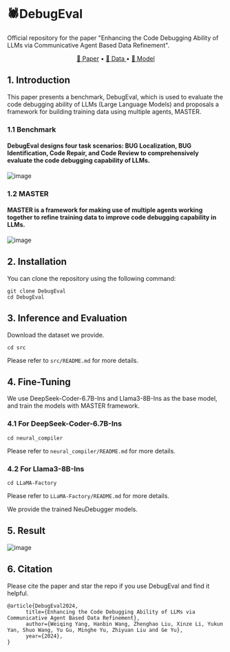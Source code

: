 # 🕷️DebugEval 
Official repository for the paper "Enhancing the Code Debugging Ability of LLMs via
Communicative Agent Based Data Refinement".

<p align="center">
    <a href="https://arxiv.org/pdf/2408.05006">📜 Paper</a> •
    <a href="https://drive.google.com/file/d/1f7WbR4W_3PwLhLgQWi_0ftegmhXEUMgO/view?usp=drive_link">🤗 Data </a> •
    <a href="https://drive.google.com/file/d/1Xk-qni-o-HXPHXlBfMBby-tp_2MvTMYe/view?usp=drive_link">🤖 Model </a>
</p>

## 1. Introduction
This paper presents a benchmark, DebugEval, which is used to evaluate the code debugging ability of LLMs (Large Language Models) and proposals a framework for building training data using multiple agents, MASTER.

### 1.1 Benchmark
#### DebugEval designs four task scenarios: BUG Localization, BUG Identification, Code Repair, and Code Review to comprehensively evaluate the code debugging capability of LLMs.

![image](https://github.com/NEUIR/DebugEval/blob/main/Figure/benchmark_00.png)
### 1.2 MASTER
#### MASTER is a framework for making use of multiple agents working together to refine training data to improve code debugging capability in LLMs.

![image](https://github.com/NEUIR/DebugEval/blob/main/Figure/model%20picture_00.png)
## 2. Installation
You can clone the repository using the following command:

```
git clone DebugEval
cd DebugEval
```

## 3. Inference and Evaluation
Download the dataset we provide.

```
cd src
```
Please refer to `src/README.md` for more details.
## 4. Fine-Tuning
We use DeepSeek-Coder-6.7B-Ins and Llama3-8B-Ins as the base model, and train the models with MASTER framework.

### 4.1 For DeepSeek-Coder-6.7B-Ins
```
cd neural_compiler
```
Please refer to `neural_compiler/README.md` for more details.
### 4.2 For Llama3-8B-Ins
```
cd LLaMA-Factory
```
Please refer to `LLaMA-Factory/README.md` for more details.

We provide the trained NeuDebugger models.

## 5. Result

![image](https://github.com/NEUIR/DebugEval/blob/main/Figure/performance_00.png)
## 6. Citation
Please cite the paper and star the repo if you use DebugEval and find it helpful.
```
@article{DebugEval2024,
      title={Enhancing the Code Debugging Ability of LLMs via Communicative Agent Based Data Refinement}, 
      author={Weiqing Yang, Hanbin Wang, Zhenghao Liu, Xinze Li, Yukun Yan, Shuo Wang, Yu Gu, Minghe Yu, Zhiyuan Liu and Ge Yu},
      year={2024},
}
```
